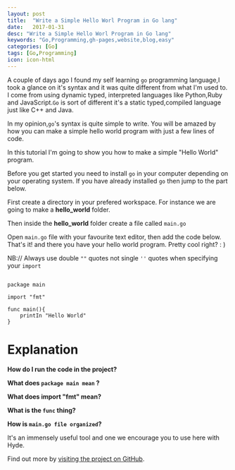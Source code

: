 ```yaml
---
layout: post
title:  "Write a Simple Hello Worl Program in Go lang"
date:   2017-01-31
desc: "Write a Simple Hello Worl Program in Go lang"
keywords: "Go,Programming,gh-pages,website,blog,easy"
categories: [Go]
tags: [Go,Programming]
icon: icon-html
---
```

A couple of days ago I found my self learning `go` programming language,I took a glance on it's syntax and it was quite different from what I'm used to. I come from using dynamic typed, interpreted languages like Python,Ruby and JavaScript.`Go` is sort of different it's a static typed,compiled language just like C++ and Java.

In my opinion,`go`'s syntax is quite simple to write. You will be amazed by how you can make a simple 
hello world program with just a few lines of code.

In this tutorial I'm going to show you how to make a simple "Hello World" program.

Before you get started you need to install `go` in your computer depending on your operating system.
If you have already installed `go` then jump to the part below.

First create a directory in your prefered workspace. For instance we are going to make a **hello_world** folder.

Then inside the __hello_world__ folder create a file called `main.go`

Open `main.go` file with your favourite text editor, then add the code below. That's it! and there you have your hello world program. Pretty cool right? : )

NB:// Always use double `""` quotes not single `''` quotes when specifying your `import`

```golang

package main 

import "fmt" 

func main(){
	printIn "Hello World"
}

```

# Explanation 

**How do I run the code in the project?**

**What does `package main mean` ?**

**What does import "fmt" mean?**

**What is the `func` thing?**

**How is `main.go file organized`?**


It's an immensely useful tool and one we encourage you to use here with Hyde.

Find out more by [visiting the project on GitHub](https://github.com/go).

[docs]: ../docs/7.5.0/index.md






